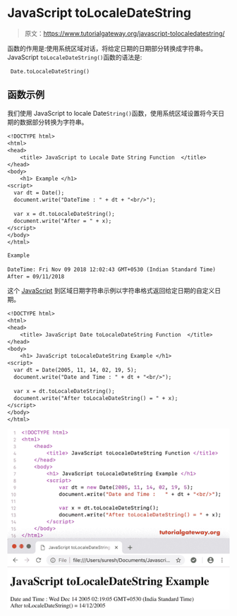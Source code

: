 # JavaScript toLocaleDateString

> 原文：<https://www.tutorialgateway.org/javascript-tolocaledatestring/>

函数的作用是:使用系统区域对话，将给定日期的日期部分转换成字符串。JavaScript `toLocaleDateString()`函数的语法是:

```
 Date.toLocaleDateString()
```

## 函数示例

我们使用 JavaScript to locale Date`String()`函数，使用系统区域设置将今天日期的数据部分转换为字符串。

```
<!DOCTYPE html>
<html>
<head>
    <title> JavaScript to Locale Date String Function  </title>
</head>
<body>
    <h1> Example </h1>
<script>
  var dt = Date();  
  document.write("DateTime : " + dt + "<br/>");

  var x = dt.toLocaleDateString();
  document.write("After = " + x);
</script>
</body>
</html>
```

```
Example

DateTime: Fri Nov 09 2018 12:02:43 GMT+0530 (Indian Standard Time)
After = 09/11/2018
```

这个 [JavaScript](https://www.tutorialgateway.org/javascript/) 到区域日期字符串示例以字符串格式返回给定日期的自定义日期。

```
<!DOCTYPE html>
<html>
<head>
    <title> JavaScript Date toLocaleDateString Function  </title>
</head>
<body>
    <h1> JavaScript toLocaleDateString Example </h1>
<script>
  var dt = Date(2005, 11, 14, 02, 19, 5);
  document.write("Date and Time : " + dt + "<br/>");

  var x = dt.toLocaleDateString();
  document.write("After toLocaleDateString() = " + x);
</script>
</body>
</html>
```

![JavaScript toLocaleDateString 2](img/3f08d48accc6b9854d7a5fae07367faa.png)